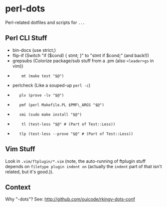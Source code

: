 perl-dots
=========

Perl-related dotfiles and scripts for `...`

Perl CLI Stuff
--------------

*   bin-docs (use strict;)
*    flip-if (Switch "if ($cond) { stmt; }" to "stmt if $cond;" (and back!))
*   grepsubs (Colorize package/sub stuff from a .pm (also `<leader>gs` in vim))
*         mt (make test "$@")
*  perlcheck (Like a souped-up `perl -c`)
*        plv (prove -lv "$@")
*        pmf (perl Makefile.PL $PMF\_ARGS "$@")
*        smi (sudo make install "$@")
*         tl (test-less "$@" # (Part of Test::Less))
*        tlp (test-less --prove "$@" # (Part of Test::Less))

Vim Stuff
---------

Look in `.vim/ftplugin/*.vim` (note, the auto-running of ftplugin stuff
depends on `filetype plugin indent on` (actually the `indent` part of that
isn't related, but it's good.)).

Context
-------

Why "-dots"?  See: http://github.com/ouicode/rkingy-dots-conf
